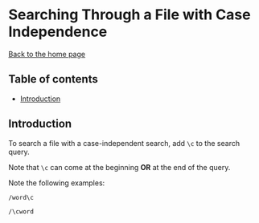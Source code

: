 Searching Through a File with Case Independence
===============================================

[Back to the home page](README.md)

Table of contents
-----------------

- [Introduction](#introduction)

Introduction
------------

To search a file with a case-independent search, add `\c` to the search query.

Note that `\c` can come at the beginning **OR** at the end of the query.

Note the following examples:

```
/word\c
```

```
/\cword
```

